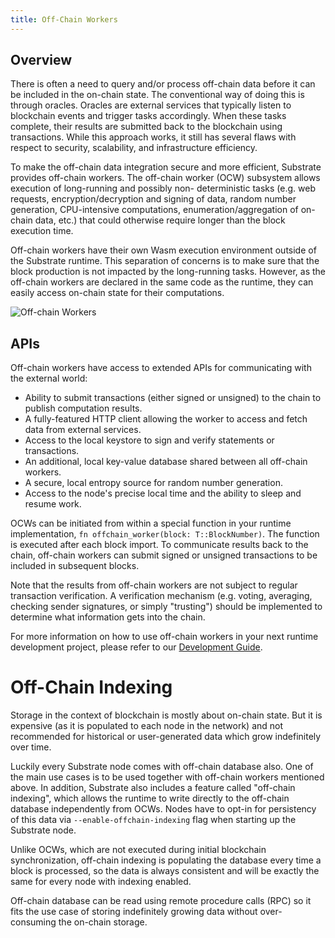 ```yaml
---
title: Off-Chain Workers
---
```


## Overview

There is often a need to query and/or process off-chain data before it can be included in the
on-chain state. The conventional way of doing this is through oracles. Oracles are external services
that typically listen to blockchain events and trigger tasks accordingly. When these tasks complete,
their results are submitted back to the blockchain using transactions. While this approach works, it
still has several flaws with respect to security, scalability, and infrastructure efficiency.

To make the off-chain data integration secure and more efficient, Substrate provides off-chain
workers. The off-chain worker (OCW) subsystem allows execution of long-running and possibly non-
deterministic tasks (e.g. web requests, encryption/decryption and signing of data, random number
generation, CPU-intensive computations, enumeration/aggregation of on-chain data, etc.) that could
otherwise require longer than the block execution time.

Off-chain workers have their own Wasm execution environment outside of the Substrate runtime. This
separation of concerns is to make sure that the block production is not impacted by the long-running
tasks. However, as the off-chain workers are declared in the same code as the runtime, they can
easily access on-chain state for their computations.

![Off-chain Workers](assets/off-chain-workers-v2.png)

## APIs

Off-chain workers have access to extended APIs for communicating with the external world:

- Ability to submit transactions (either signed or unsigned) to the chain to publish computation
  results.
- A fully-featured HTTP client allowing the worker to access and fetch data from external services.
- Access to the local keystore to sign and verify statements or transactions.
- An additional, local key-value database shared between all off-chain workers.
- A secure, local entropy source for random number generation.
- Access to the node's precise local time and the ability to sleep and resume work.

OCWs can be initiated from within a special function in your runtime implementation,
`fn offchain_worker(block: T::BlockNumber)`. The function is executed after each block import. To
communicate results back to the chain, off-chain workers can submit signed or unsigned transactions
to be included in subsequent blocks.

Note that the results from off-chain workers are not subject to regular transaction verification. A
verification mechanism (e.g. voting, averaging, checking sender signatures, or simply "trusting")
should be implemented to determine what information gets into the chain.

For more information on how to use off-chain workers in your next runtime development project,
please refer to our [Development Guide](../runtime/off-chain-workers).

# Off-Chain Indexing

Storage in the context of blockchain is mostly about on-chain state. But it is expensive (as 
it is populated to each node in the network) and not recommended for historical or user-generated 
data which grow indefinitely over time.

Luckily every Substrate node comes with off-chain database also. One of the main use cases is to be
used together with off-chain workers mentioned above. In addition, Substrate also includes a feature
called "off-chain indexing", which allows the runtime to write directly to the off-chain database
independently from OCWs. Nodes have to opt-in for persistency of this data via 
`--enable-offchain-indexing` flag when starting up the Substrate node.

Unlike OCWs, which are not executed during initial blockchain synchronization, off-chain indexing is 
populating the database every time a block is processed, so the data is always consistent and will
be exactly the same for every node with indexing enabled.

Off-chain database can be read using remote procedure calls (RPC) so it fits the use case of storing
indefinitely growing data without over-consuming the on-chain storage.
